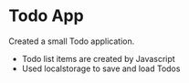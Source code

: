 # Todo App

Created a small Todo application.

- Todo list items are created by Javascript
- Used localstorage to save and load Todos